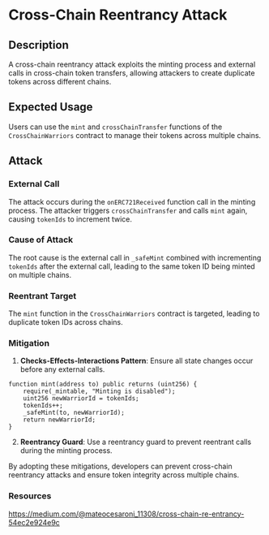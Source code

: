 # Cross-Chain Reentrancy Attack

## Description

A cross-chain reentrancy attack exploits the minting process and external calls in cross-chain token transfers, allowing attackers to create duplicate tokens across different chains.

## Expected Usage

Users can use the `mint` and `crossChainTransfer` functions of the `CrossChainWarriors` contract to manage their tokens across multiple chains.

## Attack

### External Call

The attack occurs during the `onERC721Received` function call in the minting process. The attacker triggers `crossChainTransfer` and calls `mint` again, causing `tokenIds` to increment twice.

### Cause of Attack

The root cause is the external call in `_safeMint` combined with incrementing `tokenIds` after the external call, leading to the same token ID being minted on multiple chains.

### Reentrant Target

The `mint` function in the `CrossChainWarriors` contract is targeted, leading to duplicate token IDs across chains.

### Mitigation

1. **Checks-Effects-Interactions Pattern**: Ensure all state changes occur before any external calls.

```solidity
function mint(address to) public returns (uint256) {
    require(_mintable, "Minting is disabled");
    uint256 newWarriorId = tokenIds;
    tokenIds++;
    _safeMint(to, newWarriorId);
    return newWarriorId;
}
```

2. **Reentrancy Guard**: Use a reentrancy guard to prevent reentrant calls during the minting process.

By adopting these mitigations, developers can prevent cross-chain reentrancy attacks and ensure token integrity across multiple chains.

### Resources
https://medium.com/@mateocesaroni_11308/cross-chain-re-entrancy-54ec2e924e9c